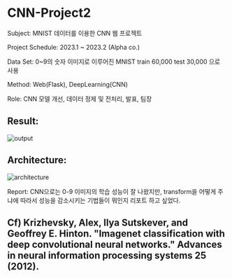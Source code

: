 # CNN-Project2

Subject: MNIST 데이터를 이용한 CNN 웹 프로젝트

Project Schedule: 2023.1 ~ 2023.2 (Alpha co.)

Data Set: 0~9의 숫자 이미지로 이루어진 MNIST train 60,000 test 30,000 으로 사용

Method: Web(Flask), DeepLearning(CNN)

Role: CNN 모델 개선, 데이터 정제 및 전처리, 발표, 팀장

## Result: 
![output](https://github.com/KimDong-gue/CNN-Project2/assets/116249934/91986597-84c1-47d6-9fc3-1937d1a8cd04)

## Architecture: 
![architecture](https://github.com/KimDong-gue/CNN-Project2/assets/116249934/90279b77-3ea8-4178-b6e1-018a4c5ca1ce)


Report: CNN으로는 0-9 이미지의 학습 성능이 잘 나왔지만, transform을 어떻게 주냐에 따라서 성능을 감소시키는 기법들이 뭐인지 리포트 하고 싶었다.

## Cf) Krizhevsky, Alex, Ilya Sutskever, and Geoffrey E. Hinton. "Imagenet classification with deep convolutional neural networks." Advances in neural information processing systems 25 (2012). 
